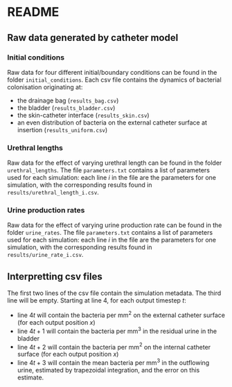 # README

## Raw data generated by catheter model

### Initial conditions
Raw data for four different initial/boundary conditions can be found in the folder `initial_conditions`. Each csv file contains the dynamics of bacterial colonisation originating at:
- the drainage bag (`results_bag.csv`)
- the bladder (`results_bladder.csv`)
- the skin-catheter interface (`results_skin.csv`)
- an even distribution of bacteria on the external catheter surface at insertion (`results_uniform.csv`)

### Urethral lengths
Raw data for the effect of varying urethral length can be found in the folder `urethral_lengths`. The file `parameters.txt` contains a list of parameters used for each simulation: each line $i$ in the file are the parameters for one simulation, with the corresponding results found in `results/urethral_length_i.csv`.

### Urine production rates
Raw data for the effect of varying urine production rate can be found in the folder `urine_rates`. The file `parameters.txt` contains a list of parameters used for each simulation: each line $i$ in the file are the parameters for one simulation, with the corresponding results found in `results/urine_rate_i.csv`.


## Interpretting csv files
The first two lines of the csv file contain the simulation metadata. The third line will be empty. Starting at line 4, for each output timestep $t$:
- line $4t$ will contain the bacteria per mm$^2$ on the external catheter surface (for each output position $x$)
- line $4t+1$ will contain the bacteria per mm$^3$ in the residual urine in the bladder
- line $4t+2$ will contain the bacteria per mm$^2$ on the internal catheter surface (for each output position $x$)
- line $4t+3$ will contain the mean bacteria per mm$^3$ in the outflowing urine, estimated by trapezoidal integration, and the error on this estimate.
